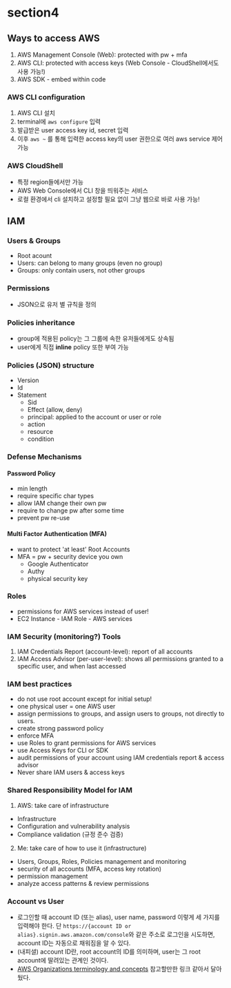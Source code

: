 # section4

## Ways to access AWS

1. AWS Management Console (Web): protected with pw + mfa
2. AWS CLI: protected with access keys (Web Console - CloudShell에서도 사용 가능!)
3. AWS SDK - embed within code

### AWS CLI configuration

1. AWS CLI 설치
2. terminal에 `aws configure` 입력
3. 발급받은 user access key id, secret 입력
4. 이후 `aws ~` 를 통해 입력한 access key의 user 권한으로 여러 aws service 제어 가능

### AWS CloudShell

- 특정 region들에서만 가능
- AWS Web Console에서 CLI 창을 띄워주는 서비스
- 로컬 환경에서 cli 설치하고 설정할 필요 없이 그냥 웹으로 바로 사용 가능!

## IAM

### Users & Groups

- Root acount
- Users: can belong to many groups (even no group)
- Groups: only contain users, not other groups

### Permissions

- JSON으로 유저 별 규칙을 정의

### Policies inheritance

- group에 적용된 policy는 그 그룹에 속한 유저들에게도 상속됨
- user에게 직접 **inline** policy 또한 부여 가능

### Policies (JSON) structure

- Version
- Id
- Statement
  - Sid
  - Effect (allow, deny)
  - principal: applied to the account or user or role
  - action
  - resource
  - condition

### Defense Mechanisms

#### Password Policy

- min length
- require specific char types
- allow IAM change their own pw
- require to change pw after some time
- prevent pw re-use

#### Multi Factor Authentication (MFA)

- want to protect 'at least' Root Accounts
- MFA = pw + security device you own
  - Google Authenticator
  - Authy
  - physical security key

### Roles

- permissions for AWS services instead of user!
- EC2 Instance - IAM Role - AWS services

### IAM Security (monitoring?) Tools

1. IAM Credentials Report (account-level): report of all accounts
2. IAM Access Advisor (per-user-level): shows all permissions granted to a specific user, and when last accessed

### IAM best practices

- do not use root account except for initial setup!
- one physical user = one AWS user
- assign permissions to groups, and assign users to groups, not directly to users.
- create strong password policy
- enforce MFA
- use Roles to grant permissions for AWS services
- use Access Keys for CLI or SDK
- audit permissions of your account using IAM credentials report & access advisor
- Never share IAM users & access keys

### Shared Responsibility Model for IAM

1. AWS: take care of infrastructure
  - Infrastructure
  - Configuration and vulnerability analysis
  - Compliance validation (규정 준수 검증)
2. Me: take care of how to use it (infrastructure)
  - Users, Groups, Roles, Policies management and monitoring
  - security of all accounts (MFA, access key rotation)
  - permission management
  - analyze access patterns & review permissions

### Account vs User

- 로그인할 때 account ID (또는 alias), user name, password 이렇게 세 가지를 입력해야 한다. 단 `https://{account ID or alias}.signin.aws.amazon.com/console`와 같은 주소로 로그인을 시도하면, account ID는 자동으로 채워짐을 알 수 있다.
- (내피셜) account ID란, root account의 ID를 의미하며, user는 그 root account에 딸려있는 관계인 것이다.
- [AWS Organizations terminology and concepts](https://docs.aws.amazon.com/organizations/latest/userguide/orgs_getting-started_concepts.html) 참고할만한 링크 같아서 달아뒀다.
